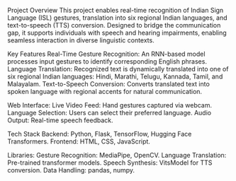 Project Overview
This project enables real-time recognition of Indian Sign Language (ISL) gestures, translation into six regional Indian languages, and text-to-speech (TTS) conversion. Designed to bridge the communication gap, it supports individuals with speech and hearing impairments, enabling seamless interaction in diverse linguistic contexts.

Key Features
Real-Time Gesture Recognition: An RNN-based model processes input gestures to identify corresponding English phrases.
Language Translation: Recognized text is dynamically translated into one of six regional Indian languages: Hindi, Marathi, Telugu, Kannada, Tamil, and Malayalam.
Text-to-Speech Conversion: Converts translated text into spoken language with regional accents for natural communication.

Web Interface:
Live Video Feed: Hand gestures captured via webcam.
Language Selection: Users can select their preferred language.
Audio Output: Real-time speech feedback.

Tech Stack
Backend: Python, Flask, TensorFlow, Hugging Face Transformers.
Frontend: HTML, CSS, JavaScript.

Libraries:
Gesture Recognition: MediaPipe, OpenCV.
Language Translation: Pre-trained transformer models.
Speech Synthesis: VitsModel for TTS conversion.
Data Handling: pandas, numpy.
